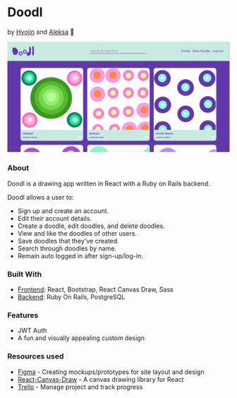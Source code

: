 # Doodl #
by [Hyojin](https://github.com/jinnic) and [Aleksa](https://github.com/aleksarad) 💜


<kbd>
    <img src="public/doodl.png">
</kbd>

### About ###

Doodl is a drawing app written in React with a Ruby on Rails backend. 

Doodl allows a user to:
* Sign up and create an account.
* Edit their account details.
* Create a doodle, edit doodles, and delete doodles.
* View and like the doodles of other users.
* Save doodles that they've created.
* Search through doodles by name.
* Remain auto logged in after sign-up/log-in.


### Built With ###
* [Frontend](https://github.com/aleksarad/doodl-frontend): React, Bootstrap, React Canvas Draw, Sass
* [Backend](https://github.com/jinnic/doodleApp-backend): Ruby On Rails, PostgreSQL

### Features ###
* JWT Auth
* A fun and visually appealing custom design

### Resources used ###
* [Figma](https://www.figma.com/) - Creating mockups/prototypes for site layout and design
* [React-Canvas-Draw](https://github.com/embiem/react-canvas-draw) - A canvas drawing library for React
* [Trello](https://trello.com/) - Manage project and track progress


